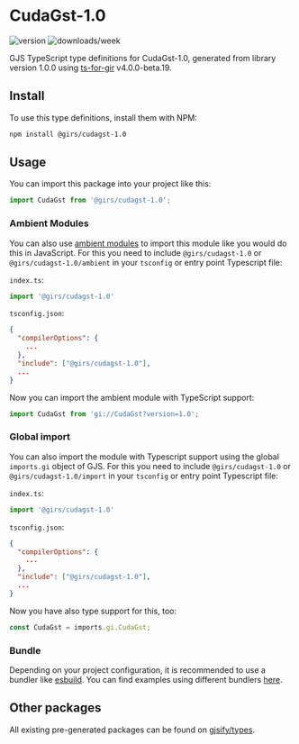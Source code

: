 
# CudaGst-1.0

![version](https://img.shields.io/npm/v/@girs/cudagst-1.0)
![downloads/week](https://img.shields.io/npm/dw/@girs/cudagst-1.0)


GJS TypeScript type definitions for CudaGst-1.0, generated from library version 1.0.0 using [ts-for-gir](https://github.com/gjsify/ts-for-gir) v4.0.0-beta.19.


## Install

To use this type definitions, install them with NPM:
```bash
npm install @girs/cudagst-1.0
```

## Usage

You can import this package into your project like this:
```ts
import CudaGst from '@girs/cudagst-1.0';
```

### Ambient Modules

You can also use [ambient modules](https://github.com/gjsify/ts-for-gir/tree/main/packages/cli#ambient-modules) to import this module like you would do this in JavaScript.
For this you need to include `@girs/cudagst-1.0` or `@girs/cudagst-1.0/ambient` in your `tsconfig` or entry point Typescript file:

`index.ts`:
```ts
import '@girs/cudagst-1.0'
```

`tsconfig.json`:
```json
{
  "compilerOptions": {
    ...
  },
  "include": ["@girs/cudagst-1.0"],
  ...
}
```

Now you can import the ambient module with TypeScript support: 

```ts
import CudaGst from 'gi://CudaGst?version=1.0';
```

### Global import

You can also import the module with Typescript support using the global `imports.gi` object of GJS.
For this you need to include `@girs/cudagst-1.0` or `@girs/cudagst-1.0/import` in your `tsconfig` or entry point Typescript file:

`index.ts`:
```ts
import '@girs/cudagst-1.0'
```

`tsconfig.json`:
```json
{
  "compilerOptions": {
    ...
  },
  "include": ["@girs/cudagst-1.0"],
  ...
}
```

Now you have also type support for this, too:

```ts
const CudaGst = imports.gi.CudaGst;
```

### Bundle

Depending on your project configuration, it is recommended to use a bundler like [esbuild](https://esbuild.github.io/). You can find examples using different bundlers [here](https://github.com/gjsify/ts-for-gir/tree/main/examples).

## Other packages

All existing pre-generated packages can be found on [gjsify/types](https://github.com/gjsify/types).

